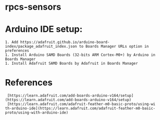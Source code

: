 # rpcs-sensors

# Arduino IDE setup:
    1. Add https://adafruit.github.io/arduino-board-index/package_adafruit_index.json to Boards Manager URLs option in preferences
    1. Install Arduino SAMD Boards (32-bits ARM Cortex-M0+) by Arduino in Boards Manager
    1. Install Adafruit SAMD Boards by Adafruit in Boards Manager

#    References
     [https://learn.adafruit.com/add-boards-arduino-v164/setup](https://learn.adafruit.com/add-boards-arduino-v164/setup)
     [https://learn.adafruit.com/adafruit-feather-m0-basic-proto/using-wi    th-arduino-ide](https://learn.adafruit.com/adafruit-feather-m0-basic-proto/using-with-arduino-ide)


